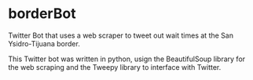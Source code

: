 # borderBot
Twitter Bot that uses a web scraper to tweet out wait times at the San Ysidro-Tijuana border.

This Twitter bot was written in python, usign the BeautifulSoup library for the web scraping and the Tweepy library to interface with Twitter.  
